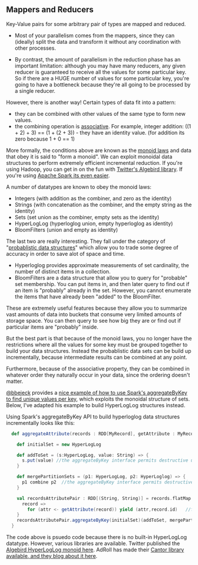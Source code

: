 ## Mappers and Reducers

Key-Value pairs for some arbitrary pair of types are  mapped and reduced. 
 
- Most of your parallelism comes from the mappers, since they can (ideally) split the data and transform it without any coordination with other processes. 

- By contrast, the amount of parallelism in the reduction phase has an important limitation: although you may have many reducers, any given reducer is guaranteed to receive all the values for some particular key. So if there are a HUGE number of values for some particular key, you're going to have a bottleneck because they're all going to be processed by a single reducer.

However, there is another way! Certain types of data fit into a pattern:
- they can be combined with other values of the same type to form new values. 
- the combining operation is [associative](https://en.wikipedia.org/wiki/Associative_property). For example, integer addition: ((1 + 2) + 3) == (1 + (2 + 3)) - they have an identity value. (for addition its zero because 1 + 0 == 1)

More formally, the conditions above are known as the [monoid laws](https://en.wikipedia.org/wiki/Monoid) and data that obey it is said to "form a monoid". We can exploit monoidal data structures to perform extremely efficient incremental reduction. If you're using Hadoop, you can get in on the fun with [Twitter's Algebird library](http://www.michael-noll.com/blog/2013/12/02/twitter-algebird-monoid-monad-for-large-scala-data-analytics/). If you're using [Apache Spark its even easier](https://github.com/apache/spark/blob/v1.6.1/core/src/main/scala/org/apache/spark/rdd/PairRDDFunctions.scala#L165).

A number of datatypes are known to obey the monoid laws:

- Integers (with addition as the combiner, and zero as the identity)
- Strings (with concatenation as the combiner, and the empty string as the identity)
- Sets (set union as the combiner, empty sets  as the identity)
- HyperLogLog (hyperloglog union, empty hyperloglog as identity)
- BloomFilters (union and empty as identity)


 
The last two are really interesting. They fall under the category of "[probablistic data structures](https://dzone.com/articles/introduction-probabilistic-0)" which allow you to trade some degree of accuracy in order to save alot of space and time. 

- Hyperloglog provides approximate measurements of set cardinality, the number of distinct items in a collection.
- BloomFilters are a data structure that allow you to query for "probable" set membership. You can put items in, and then later query to find out if an item is "probably" already in the set. However, you cannot enumerate the items that have already been "added" to the BloomFilter.

These are extremely useful features because they allow you to summarize vast amounts of data into buckets that consume very limited amounts of storage space. You can then query to see how big they are or find out if particular items are "probably" inside. 

But the best part is that because of the monoid laws, you no longer have the restrictions where all the values for some key must be grouped together to build your data structures. Instead the probablistic data sets can be build up incrementally, because intermediate results can be combined at any point.

Furthermore, because of the associative property, they can be combined in whatever order they naturally occur in your data, since the ordering doesn't matter.

[@bbejeck](https://twitter.com/bbejeck) provides a [nice example of how to use Spark's aggregateByKey to find unique values per key](http://codingjunkie.net/spark-agr-by-key/), which exploits the monoidal structure of sets. Below, I've adapted his example to build HyperLogLog structures instead.

Using Spark's aggregateByKey API to build hyperloglog data structures incrementally looks like this:

```scala
  def aggregateAttribute(records : RDD[MyRecord], getAttribute : MyRecord => Option[String]) : RDD[(String, HyperLogLog)] = {

    def initialSet = new HyperLogLog

    def addToSet = (s:HyperLogLog, value: String) => {
      s.put(value) //the aggregateByKey interface permits destructive update of first argument
    }

    def mergePartitionSets = (p1: HyperLogLog, p2: HyperLoglog) => {
      p1 combine p2  //the aggregateByKey interface permits destructive update of first argument
    }

    val recordsAttributePair : RDD[(String, String)] = records.flatMap {
      record =>
        for (attr <- getAttribute(record)) yield (attr,record.id)   //flatMap ensures that we toss records with no attribute
    }
    recordsAttributePair.aggregateByKey(initialSet)(addToSet, mergePartitionSets)
  }
```

The code above is psuedo code because there is no built-in HyperLogLog datatype. However, various libraries are available. Twitter
published the [Algebird HyperLogLog monoid here](https://github.com/twitter/algebird/wiki/HyperLogLog). AdRoll has made their [Cantor library available, and they blog about it here](http://tech.adroll.com/blog/data/2013/07/10/hll-minhash.html).
